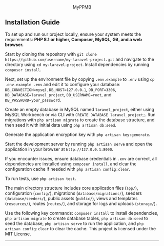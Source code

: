 <p align="center">MyPPMB</p>



## Installation Guide

To set up and run our project locally, ensure your system meets the requirements: <b>PHP 8.1 or higher, Composer, MySQL, Git, and a web browser.</b>

Start by cloning the repository with `git clone https://github.com/username/my-laravel-project.git` and navigate to the directory using `cd my-laravel-project`. Install dependencies by running `composer install`.

Next, set up the environment file by copying `.env.example` to `.env` using `cp .env.example .env` and edit it to configure your database: `DB_CONNECTION=mysql`, `DB_HOST=127.0.0.1`, `DB_PORT=3306`, `DB_DATABASE=laravel_project`, `DB_USERNAME=root`, and `DB_PASSWORD=your_password`. 

Create an empty database in MySQL named `laravel_project`, either using MySQL Workbench or via CLI with `CREATE DATABASE laravel_project;`. Run migrations with `php artisan migrate` to create the database structure, and then seed it with initial data using `php artisan db:seed`. 

Generate the application encryption key with `php artisan key:generate`. 

Start the development server by running `php artisan serve` and open the application in your browser at `http://127.0.0.1:8000`. 

If you encounter issues, ensure database credentials in `.env` are correct, all dependencies are installed using `composer install`, and clear the configuration cache if needed with `php artisan config:clear`. 

To run tests, use `php artisan test`. 

The main directory structure includes core application files (`app/`), configuration (`config/`), migrations (`database/migrations/`), seeders (`database/seeders/`), public assets (`public/`), views and templates (`resources/`), routes (`routes/`), and storage for logs and uploads (`storage/`). 

Use the following key commands: `composer install` to install dependencies, `php artisan migrate` to create database tables, `php artisan db:seed` to seed the database, `php artisan serve` to run the application, and `php artisan config:clear` to clear the cache. This project is licensed under the MIT License.

---

